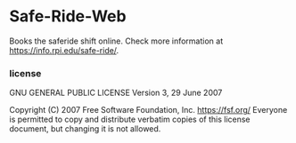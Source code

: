 # Safe-Ride-Web
Books the saferide shift online. Check more information at https://info.rpi.edu/safe-ride/.

### license 
GNU GENERAL PUBLIC LICENSE
                       Version 3, 29 June 2007

 Copyright (C) 2007 Free Software Foundation, Inc. <https://fsf.org/>
 Everyone is permitted to copy and distribute verbatim copies
 of this license document, but changing it is not allowed.

